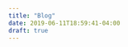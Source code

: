 ```yaml
---
title: "Blog"
date: 2019-06-11T18:59:41-04:00
draft: true
---
```


<nav class="sidebar-nav">
    
    
</nav>